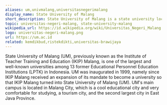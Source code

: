 ```yaml
---
aliases: um,univmalang,universitasnegerimalang
display_name: State University of Malang
short_description: State University of Malang is a state university located in Malang and Blitar, Indonesia.
topic: universitas-negeri-malang, state-university-malang
wikipedia_url: https://id.wikipedia.org/wiki/Universitas_Negeri_Malang
logo: universitas-negeri-malang.png
url: https://um.ac.id
related: kemdikbud,ristekdikti,universitas-brawijaya
---
```

State University of Malang (UM), previously known as the Institute of Teacher Training and Education (IKIP) Malang, is one of the largest and well-known universities among 13 former Educational Personnel Education Institutions (LPTK) in Indonesia. UM was inaugurated in 1999, namely since IKIP Malang received an expansion of its mandate to become a university so that IKIP Malang turned into State University of Malang (UM). UM's main campus is located in Malang City, which is a cool educational city and very comfortable for studying, a tourism city, and the second largest city in East Java Province.
